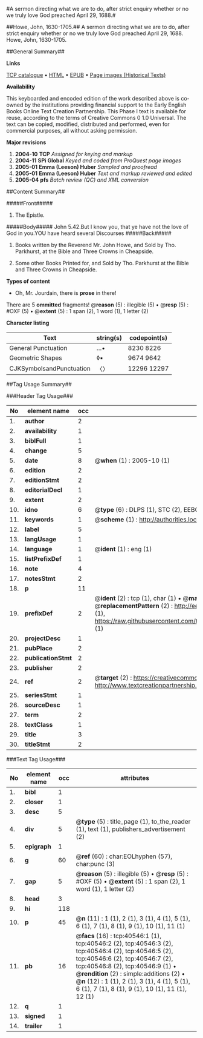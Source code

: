#A sermon directing what we are to do, after strict enquiry whether or no we truly love God preached April 29, 1688.#

##Howe, John, 1630-1705.##
A sermon directing what we are to do, after strict enquiry whether or no we truly love God preached April 29, 1688.
Howe, John, 1630-1705.

##General Summary##

**Links**

[TCP catalogue](http://www.ota.ox.ac.uk/tcp/)  • 
[HTML](http://tei.it.ox.ac.uk/tcp/Texts-HTML/free/A44/A44690.html)  • 
[EPUB](http://tei.it.ox.ac.uk/tcp/Texts-EPUB/free/A44/A44690.epub) • 
[Page images (Historical Texts)](https://data.historicaltexts.jisc.ac.uk/view?pubId=eebo-07934180e&pageId=eebo-07934180e-40546-1)

**Availability**

This keyboarded and encoded edition of the
	       work described above is co-owned by the institutions
	       providing financial support to the Early English Books
	       Online Text Creation Partnership. This Phase I text is
	       available for reuse, according to the terms of Creative
	       Commons 0 1.0 Universal. The text can be copied,
	       modified, distributed and performed, even for
	       commercial purposes, all without asking permission.

**Major revisions**

1. __2004-10__ __TCP__ *Assigned for keying and markup*
1. __2004-11__ __SPi Global__ *Keyed and coded from ProQuest page images*
1. __2005-01__ __Emma (Leeson) Huber__ *Sampled and proofread*
1. __2005-01__ __Emma (Leeson) Huber__ *Text and markup reviewed and edited*
1. __2005-04__ __pfs__ *Batch review (QC) and XML conversion*

##Content Summary##

#####Front#####

1. The Epistle.

#####Body#####
John 5.42.But I know you, that ye have not the love of God in you.YOU have heard several Discourses 
#####Back#####

1. Books written by the Reverend Mr. John Howe, and Sold by Tho. Parkhurst, at the Bible and Three Crowns in Cheapside.

1. Some other Books Printed for, and Sold by Tho. Parkhurst at the Bible and Three Crowns in Cheapside.

**Types of content**

  * Oh, Mr. Jourdain, there is **prose** in there!

There are 5 **ommitted** fragments! 
 @__reason__ (5) : illegible (5)  •  @__resp__ (5) : #OXF (5)  •  @__extent__ (5) : 1 span (2), 1 word (1), 1 letter (2)

**Character listing**


|Text|string(s)|codepoint(s)|
|---|---|---|
|General Punctuation|…•|8230 8226|
|Geometric Shapes|◊▪|9674 9642|
|CJKSymbolsandPunctuation|〈〉|12296 12297|

##Tag Usage Summary##

###Header Tag Usage###

|No|element name|occ|attributes|
|---|---|---|---|
|1.|__author__|2||
|2.|__availability__|1||
|3.|__biblFull__|1||
|4.|__change__|5||
|5.|__date__|8| @__when__ (1) : 2005-10 (1)|
|6.|__edition__|2||
|7.|__editionStmt__|2||
|8.|__editorialDecl__|1||
|9.|__extent__|2||
|10.|__idno__|6| @__type__ (6) : DLPS (1), STC (2), EEBO-CITATION (1), OCLC (1), VID (1)|
|11.|__keywords__|1| @__scheme__ (1) : http://authorities.loc.gov/ (1)|
|12.|__label__|5||
|13.|__langUsage__|1||
|14.|__language__|1| @__ident__ (1) : eng (1)|
|15.|__listPrefixDef__|1||
|16.|__note__|4||
|17.|__notesStmt__|2||
|18.|__p__|11||
|19.|__prefixDef__|2| @__ident__ (2) : tcp (1), char (1)  •  @__matchPattern__ (2) : ([0-9\-]+):([0-9IVX]+) (1), (.+) (1)  •  @__replacementPattern__ (2) : http://eebo.chadwyck.com/downloadtiff?vid=$1&page=$2 (1), https://raw.githubusercontent.com/textcreationpartnership/Texts/master/tcpchars.xml#$1 (1)|
|20.|__projectDesc__|1||
|21.|__pubPlace__|2||
|22.|__publicationStmt__|2||
|23.|__publisher__|2||
|24.|__ref__|2| @__target__ (2) : https://creativecommons.org/publicdomain/zero/1.0/ (1), http://www.textcreationpartnership.org/docs/. (1)|
|25.|__seriesStmt__|1||
|26.|__sourceDesc__|1||
|27.|__term__|2||
|28.|__textClass__|1||
|29.|__title__|3||
|30.|__titleStmt__|2||


###Text Tag Usage###

|No|element name|occ|attributes|
|---|---|---|---|
|1.|__bibl__|1||
|2.|__closer__|1||
|3.|__desc__|5||
|4.|__div__|5| @__type__ (5) : title_page (1), to_the_reader (1), text (1), publishers_advertisement (2)|
|5.|__epigraph__|1||
|6.|__g__|60| @__ref__ (60) : char:EOLhyphen (57), char:punc (3)|
|7.|__gap__|5| @__reason__ (5) : illegible (5)  •  @__resp__ (5) : #OXF (5)  •  @__extent__ (5) : 1 span (2), 1 word (1), 1 letter (2)|
|8.|__head__|3||
|9.|__hi__|118||
|10.|__p__|45| @__n__ (11) : 1 (1), 2 (1), 3 (1), 4 (1), 5 (1), 6 (1), 7 (1), 8 (1), 9 (1), 10 (1), 11 (1)|
|11.|__pb__|16| @__facs__ (16) : tcp:40546:1 (1), tcp:40546:2 (2), tcp:40546:3 (2), tcp:40546:4 (2), tcp:40546:5 (2), tcp:40546:6 (2), tcp:40546:7 (2), tcp:40546:8 (2), tcp:40546:9 (1)  •  @__rendition__ (2) : simple:additions (2)  •  @__n__ (12) : 1 (1), 2 (1), 3 (1), 4 (1), 5 (1), 6 (1), 7 (1), 8 (1), 9 (1), 10 (1), 11 (1), 12 (1)|
|12.|__q__|1||
|13.|__signed__|1||
|14.|__trailer__|1||
